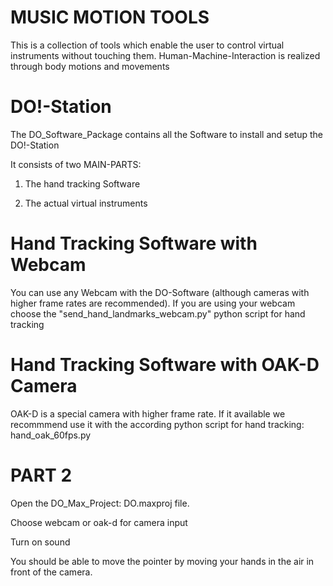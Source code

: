 # MUSIC MOTION TOOLS

This is a collection of tools which enable the user to control virtual instruments without touching them.
Human-Machine-Interaction is realized through body motions and movements

# DO!-Station 
The DO_Software_Package contains all the Software to install and setup the DO!-Station

It consists of two MAIN-PARTS:

1) The hand tracking Software

2) The actual virtual instruments

#  Hand Tracking Software with Webcam
You can use any Webcam with the DO-Software (although cameras with higher frame rates are recommended). 
If you are using your webcam choose the "send_hand_landmarks_webcam.py" python script for hand tracking

#  Hand Tracking Software with OAK-D Camera
OAK-D is a special camera with higher frame rate. If it available we recommmend use it with the according python script for hand tracking: hand_oak_60fps.py

# PART 2
Open the DO_Max_Project: DO.maxproj file.

Choose webcam or oak-d for camera input

Turn on sound

You should be able to move the pointer by moving your hands in the air in front of the camera. 
